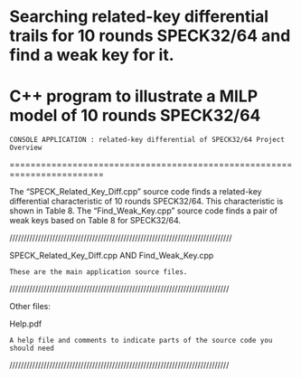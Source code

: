 # Searching related-key differential trails for 10 rounds SPECK32/64 and find a weak key for it.
C++ program to illustrate a MILP model of 10 rounds SPECK32/64
========================================================================
    CONSOLE APPLICATION : related-key differential of SPECK32/64 Project Overview
========================================================================


The “SPECK_Related_Key_Diff.cpp” source code finds a related-key differential characteristic
of 10 rounds SPECK32/64. This characteristic is shown in Table 8.
The “Find_Weak_Key.cpp” source code finds a pair of weak keys based on Table 8 for SPECK32/64.


//////////////////////////////////////////////////////////////////////////////

SPECK_Related_Key_Diff.cpp AND Find_Weak_Key.cpp

    These are the main application source files.

/////////////////////////////////////////////////////////////////////////////

Other files:

Help.pdf 

    A help file and comments to indicate parts of the source code you
    should need


/////////////////////////////////////////////////////////////////////////////

